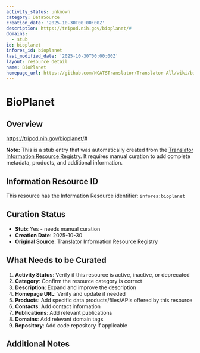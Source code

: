 ```yaml
---
activity_status: unknown
category: DataSource
creation_date: '2025-10-30T00:00:00Z'
description: https://tripod.nih.gov/bioplanet/#
domains:
  - stub
id: bioplanet
infores_id: bioplanet
last_modified_date: '2025-10-30T00:00:00Z'
layout: resource_detail
name: BioPlanet
homepage_url: https://github.com/NCATSTranslator/Translator-All/wiki/bioplanet
---
```


# BioPlanet

## Overview

https://tripod.nih.gov/bioplanet/#

**Note:** This is a stub entry that was automatically created from the [Translator Information Resource Registry](https://biolink.github.io/information-resource-registry/). It requires manual curation to add complete metadata, products, and additional information.

## Information Resource ID

This resource has the Information Resource identifier: `infores:bioplanet`

## Curation Status

- **Stub**: Yes - needs manual curation
- **Creation Date**: 2025-10-30
- **Original Source**: Translator Information Resource Registry

## What Needs to be Curated

1. **Activity Status**: Verify if this resource is active, inactive, or deprecated
2. **Category**: Confirm the resource category is correct
3. **Description**: Expand and improve the description
4. **Homepage URL**: Verify and update if needed
5. **Products**: Add specific data products/files/APIs offered by this resource
6. **Contacts**: Add contact information
7. **Publications**: Add relevant publications
8. **Domains**: Add relevant domain tags
9. **Repository**: Add code repository if applicable

## Additional Notes
